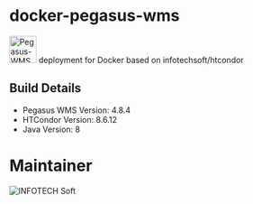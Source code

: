 # docker-pegasus-wms
<a href="https://pegasus.isi.edu/"><img src="https://raw.githubusercontent.com/pegasus-isi/pegasus/master/doc/docbook/images/pegasusfront-black-reduced.png" height="48px" alt="Pegasus-WMS"/></a> deployment for Docker based on infotechsoft/htcondor

## Build Details
 * Pegasus WMS Version: 4.8.4
 * HTCondor Version: 8.6.12
 * Java Version: 8
 
# Maintainer 
![INFOTECH Soft](http://infotechsoft.com/wp-content/uploads/2017/04/InfotechSoft_logo-small.png "INFOTECH Soft, Inc.")